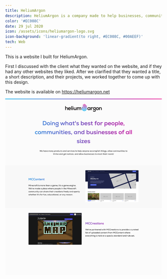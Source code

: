 ```yaml
---
title: HeliumArgon
description: HeliumArgon is a company made to help businesses, communities, and people with tasks by creating products and services to help them.
color: '#EC008C'
date: 29 jul 2020
icon: /assets/icons/heliumargon-logo.svg
icon-background: 'linear-gradient(to right, #EC008C, #00AEEF)'
tech: Web
---
```


This is a website I built for HeliumArgon.

First I discussed with the client what they wanted on the website, and if they had any other websites they liked. After we clarified that they wanted a title, a short description, and their projects, we worked together to come up with this design.

The website is available on https://heliumargon.net

![HeliumArgon's home page](https://raw.githubusercontent.com/JipFr/jipfr/master/projects/heliumargon-1.png)
